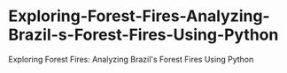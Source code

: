 # Exploring-Forest-Fires-Analyzing-Brazil-s-Forest-Fires-Using-Python
Exploring Forest Fires: Analyzing Brazil's Forest Fires Using Python
